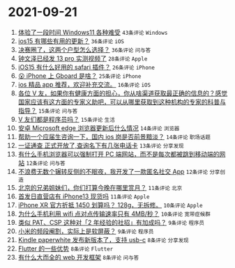 # 2021-09-21

1. [体验了一段时间 Windows11 各种难受](https://www.v2ex.com/t/803146) `43条评论` `Windows`
1. [ios15 有哪些有用的更新？](https://www.v2ex.com/t/803179) `36条评论` `iOS`
1. [决赛圈了，这两个户型怎么选择？](https://www.v2ex.com/t/803215) `36条评论` `问与答`
1. [钟文泽已经发 13 pro 实测视频了](https://www.v2ex.com/t/803232) `28条评论` `Apple`
1. [iOS15 有什么好用的 safari 插件？](https://www.v2ex.com/t/803200) `26条评论` `iPhone`
1. [😮 iPhone 上 Gboard 是啥？](https://www.v2ex.com/t/803160) `25条评论` `iPhone`
1. [ios 精品 app 推荐，欢迎补充交流。](https://www.v2ex.com/t/803140) `16条评论` `iOS`
1. [各位 V 友，如果你有健康方面的担心，你从啥渠道获取最正确的信息的？感觉国家应该有这方面的专家义助吧，可以从哪里获取到这种机构的专家的科普与指导？](https://www.v2ex.com/t/803219) `15条评论` `问与答`
1. [V 友们都是程序员吗？](https://www.v2ex.com/t/803193) `15条评论` `生活`
1. [安卓 Microsoft edge 浏览器更新后什么情况](https://www.v2ex.com/t/803167) `14条评论` `浏览器`
1. [帮助一个应届生咨询一下，国内 ios 岗是否前景黯淡？](https://www.v2ex.com/t/803154) `14条评论` `职场话题`
1. [一证通查 正式开放了,查询名下有几张电话卡](https://www.v2ex.com/t/803143) `13条评论` `分享发现`
1. [有什么手机浏览器可以强制打开 PC 端网站，而不是每次都被跳到移动端的网站](https://www.v2ex.com/t/803170) `12条评论` `问与答`
1. [不浪费无数个辗转反侧的不眠夜，我开发了一款匿名社交 App](https://www.v2ex.com/t/803144) `12条评论` `分享创造`
1. [北京的兄弟姐妹们，你们打算今晚在哪里赏月？](https://www.v2ex.com/t/803194) `11条评论` `北京`
1. [首发日直营店有 iPhone13 现货吗](https://www.v2ex.com/t/803171) `11条评论` `Apple`
1. [iPhone XR 官方折抵 1450 划算吗？ 128g，无拆修。](https://www.v2ex.com/t/803218) `10条评论` `Apple`
1. [为什么手机利用 wifi 点对点传输速率只有 4MB/秒？](https://www.v2ex.com/t/803199) `10条评论` `宽带症候群`
1. [类似 PAT、CSP 这种对「2 年经验的社招」有加成吗？](https://www.v2ex.com/t/803221) `9条评论` `程序员`
1. [小米的频段阉割，实际上是软屏蔽？](https://www.v2ex.com/t/803137) `9条评论` `程序员`
1. [Kindle paperwhite 发布新版本了，支持 usb-c](https://www.v2ex.com/t/803234) `8条评论` `分享发现`
1. [Flutter 的一些优势](https://www.v2ex.com/t/803185) `8条评论` `Flutter`
1. [有什么大而全的 web 开发框架](https://www.v2ex.com/t/803177) `8条评论` `问与答`
